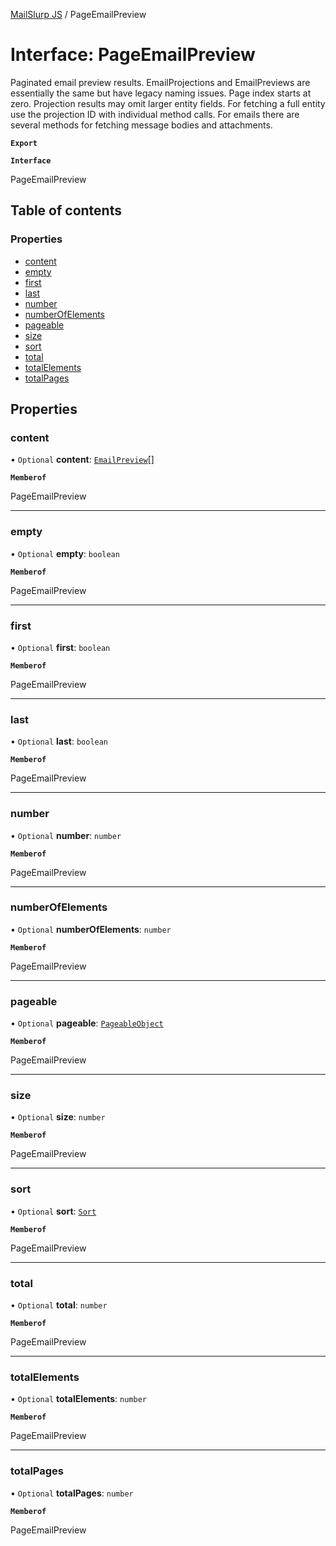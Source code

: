 [MailSlurp JS](../README.md) / PageEmailPreview

# Interface: PageEmailPreview

Paginated email preview results. EmailProjections and EmailPreviews are essentially the same but have legacy naming issues. Page index starts at zero. Projection results may omit larger entity fields. For fetching a full entity use the projection ID with individual method calls. For emails there are several methods for fetching message bodies and attachments.

**`Export`**

**`Interface`**

PageEmailPreview

## Table of contents

### Properties

- [content](PageEmailPreview.md#content)
- [empty](PageEmailPreview.md#empty)
- [first](PageEmailPreview.md#first)
- [last](PageEmailPreview.md#last)
- [number](PageEmailPreview.md#number)
- [numberOfElements](PageEmailPreview.md#numberofelements)
- [pageable](PageEmailPreview.md#pageable)
- [size](PageEmailPreview.md#size)
- [sort](PageEmailPreview.md#sort)
- [total](PageEmailPreview.md#total)
- [totalElements](PageEmailPreview.md#totalelements)
- [totalPages](PageEmailPreview.md#totalpages)

## Properties

### content

• `Optional` **content**: [`EmailPreview`](EmailPreview.md)[]

**`Memberof`**

PageEmailPreview

___

### empty

• `Optional` **empty**: `boolean`

**`Memberof`**

PageEmailPreview

___

### first

• `Optional` **first**: `boolean`

**`Memberof`**

PageEmailPreview

___

### last

• `Optional` **last**: `boolean`

**`Memberof`**

PageEmailPreview

___

### number

• `Optional` **number**: `number`

**`Memberof`**

PageEmailPreview

___

### numberOfElements

• `Optional` **numberOfElements**: `number`

**`Memberof`**

PageEmailPreview

___

### pageable

• `Optional` **pageable**: [`PageableObject`](PageableObject.md)

**`Memberof`**

PageEmailPreview

___

### size

• `Optional` **size**: `number`

**`Memberof`**

PageEmailPreview

___

### sort

• `Optional` **sort**: [`Sort`](Sort.md)

**`Memberof`**

PageEmailPreview

___

### total

• `Optional` **total**: `number`

**`Memberof`**

PageEmailPreview

___

### totalElements

• `Optional` **totalElements**: `number`

**`Memberof`**

PageEmailPreview

___

### totalPages

• `Optional` **totalPages**: `number`

**`Memberof`**

PageEmailPreview
